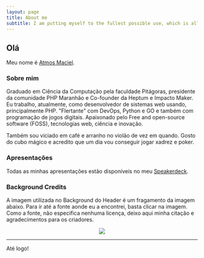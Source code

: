 ```yaml
---
layout: page
title: About me
subtitle: I am putting myself to the fullest possible use, which is all I think that any conscious entity can ever hope to do. HAL 9000
---
```


## Olá

Meu nome é <a href="https://about.me/atmosmaciel" target="_blank">Atmos Maciel</a>.

### Sobre mim

Graduado em Ciência da Computação pela faculdade Pitágoras, presidente da comunidade PHP Maranhão e Co-founder da Heptum e Impacto Maker. Eu trabalho, atualmente, como desenvolvedor de sistemas web usando, principalmente PHP. "Flertante" com DevOps, Python e GO e também com programação de jogos digitais. Apaixonado pelo Free and open-source software (FOSS), tecnologias web, ciência e inovação.

Também sou viciado em café e arranho no violão de vez em quando. Gosto do cubo mágico e acredito que um dia vou conseguir jogar xadrez e poker.

### Apresentações

Todas as minhas apresentações estão disponíveis no meu <a target="_blank" href="https://speakerdeck.com/atmosmaciel">Speakerdeck</a>.

### Background Credits

A imagem utilizada no Background do Header é um fragamento da imagem abaixo. Para ir até a fonte aonde eu a encontrei, basta clicar na imagem. Como a fonte, não especifica nenhuma licença, deixo aqui minha citação e agradecimentos para os criadores.

<center>
    <a href='https://wall.alphacoders.com/big.php?i=403441'><img src='https://images8.alphacoders.com/403/403441.gif'></a>
</center>

--------------------------------------------------

Até logo!
